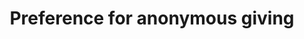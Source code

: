 ---
title: "Preference for anonymous giving"
collection: publications
permalink: /publication/imada_2020.pdf
venue: 'Unviersity of Kent'
year: 2020
paperurl: '/files/Imada (2020).pdf'
link: 'https://lebs.hbesj.org/index.php/lebs/article/view/lebs.2020.76'
citation: '<u>*Imada, H.</u> (2020). Preference for anonymous giving. <em>Letters on Evolutionary Behavioral Science</em>, 11(1), 22-26. https://doi.org/10.5178/LEBS.2020.76'
---